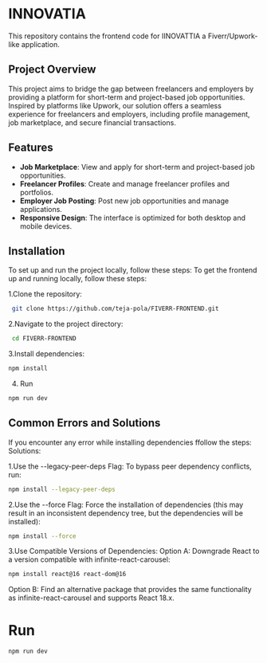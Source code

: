 # INNOVATIA

This repository contains the frontend code for IINOVATTIA a Fiverr/Upwork-like application. 

## Project Overview

This project aims to bridge the gap between freelancers and employers by providing a platform for short-term and project-based job opportunities. Inspired by platforms like Upwork, our solution offers a seamless experience for freelancers and employers, including profile management, job marketplace, and secure financial transactions.

## Features

- **Job Marketplace**: View and apply for short-term and project-based job opportunities.
- **Freelancer Profiles**: Create and manage freelancer profiles and portfolios.
- **Employer Job Posting**: Post new job opportunities and manage applications.
- **Responsive Design**: The interface is optimized for both desktop and mobile devices.

## Installation

To set up and run the project locally, follow these steps:
To get the frontend up and running locally, follow these steps:

1.Clone the repository:
  ```bash
   git clone https://github.com/teja-pola/FIVERR-FRONTEND.git
   ```
2.Navigate to the project directory:
  ```bash
   cd FIVERR-FRONTEND
   ```
3.Install dependencies:
   ```bash
   npm install
   ```
4. Run
  ```bash
  npm run dev
  ```
## Common Errors and Solutions
If you encounter any error while installing dependencies ffollow the steps:
Solutions:

1.Use the --legacy-peer-deps Flag:
To bypass peer dependency conflicts, run:
```bash
npm install --legacy-peer-deps
```
2.Use the --force Flag:
Force the installation of dependencies (this may result in an inconsistent dependency tree, but the dependencies will be installed):
```bash
npm install --force
```
3.Use Compatible Versions of Dependencies:
Option A: Downgrade React to a version compatible with infinite-react-carousel:
```bash
npm install react@16 react-dom@16
```
Option B: Find an alternative package that provides the same functionality as infinite-react-carousel and supports React 18.x.

# Run
```bash
npm run dev
```

